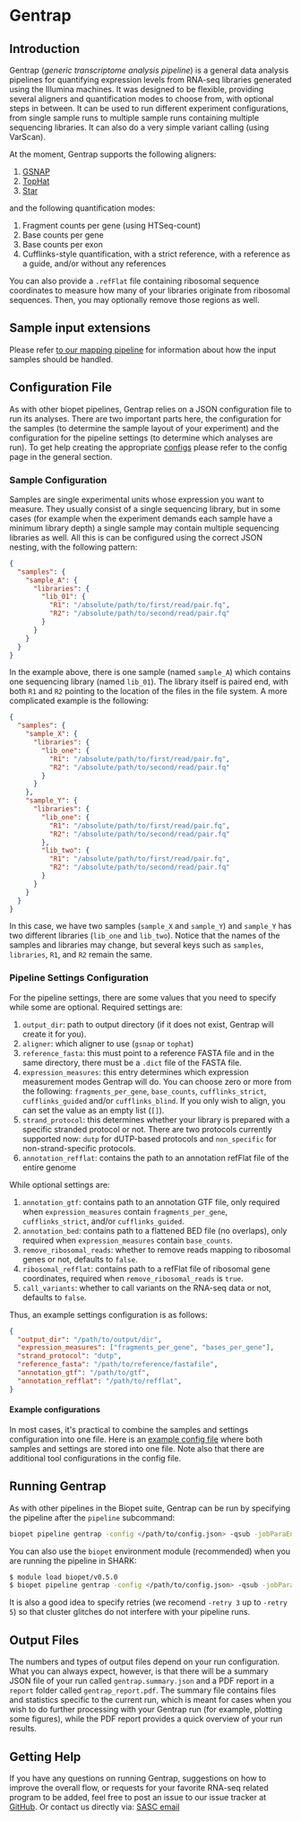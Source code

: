# Gentrap

## Introduction

Gentrap (*generic transcriptome analysis pipeline*) is a general data analysis pipelines for quantifying expression levels from RNA-seq libraries generated using the Illumina machines. It was designed to be flexible, providing several aligners and quantification modes to choose from, with optional steps in between. It can be used to run different experiment configurations, from single sample runs to multiple sample runs containing multiple sequencing libraries. It can also do a very simple variant calling (using VarScan).

At the moment, Gentrap supports the following aligners:

1. [GSNAP](http://research-pub.gene.com/gmap/)
2. [TopHat](http://ccb.jhu.edu/software/tophat/index.shtml)
3. [Star](https://github.com/alexdobin/STAR/releases)

and the following quantification modes:

1. Fragment counts per gene (using HTSeq-count)
2. Base counts per gene
3. Base counts per exon
4. Cufflinks-style quantification, with a strict reference, with a reference as a guide, and/or without any references

You can also provide a `.refFlat` file containing ribosomal sequence coordinates to measure how many of your libraries originate from ribosomal sequences. Then, you may optionally remove those regions as well.

## Sample input extensions

Please refer [to our mapping pipeline](mapping.md) for information about how the input samples should be handled. 

## Configuration File

As with other biopet pipelines, Gentrap relies on a JSON configuration file to run its analyses. There are two important parts here, the configuration for the samples (to determine the sample layout of your experiment) and the configuration for the pipeline settings (to determine which analyses are run).
To get help creating the appropriate [configs](../general/config.md) please refer to the config page in the general section.
### Sample Configuration

Samples are single experimental units whose expression you want to measure. They usually consist of a single sequencing library, but in some cases (for example when the experiment demands each sample have a minimum library depth) a single sample may contain multiple sequencing libraries as well. All this is can be configured using the correct JSON nesting, with the following pattern:

~~~ json
{
  "samples": {
    "sample_A": {
      "libraries": {
        "lib_01": {
          "R1": "/absolute/path/to/first/read/pair.fq",
          "R2": "/absolute/path/to/second/read/pair.fq"
        }
      }
    }
  }
}
~~~

In the example above, there is one sample (named `sample_A`) which contains one sequencing library (named `lib_01`). The library itself is paired end, with both `R1` and `R2` pointing to the location of the files in the file system. A more complicated example is the following:

~~~ json
{
  "samples": {
    "sample_X": {
      "libraries": {
        "lib_one": {
          "R1": "/absolute/path/to/first/read/pair.fq",
          "R2": "/absolute/path/to/second/read/pair.fq"
        }
      }
    },
    "sample_Y": {
      "libraries": {
        "lib_one": {
          "R1": "/absolute/path/to/first/read/pair.fq",
          "R2": "/absolute/path/to/second/read/pair.fq"
        },
        "lib_two": {
          "R1": "/absolute/path/to/first/read/pair.fq",
          "R2": "/absolute/path/to/second/read/pair.fq"
        }
      }
    }
  }
}
~~~

In this case, we have two samples (`sample_X` and `sample_Y`) and `sample_Y` has two different libraries (`lib_one` and `lib_two`). Notice that the names of the samples and libraries may change, but several keys such as `samples`, `libraries`, `R1`, and `R2` remain the same.


### Pipeline Settings Configuration

For the pipeline settings, there are some values that you need to specify while some are optional. Required settings are:

1. `output_dir`: path to output directory (if it does not exist, Gentrap will create it for you).
2. `aligner`: which aligner to use (`gsnap` or `tophat`)
3. `reference_fasta`: this must point to a reference FASTA file and in the same directory, there must be a `.dict` file of the FASTA file.
4. `expression_measures`: this entry determines which expression measurement modes Gentrap will do. You can choose zero or more from the following: `fragments_per_gene`, `base_counts`, `cufflinks_strict`, `cufflinks_guided` and/or `cufflinks_blind`. If you only wish to align, you can set the value as an empty list (`[]`).
5. `strand_protocol`: this determines whether your library is prepared with a specific stranded protocol or not. There are two protocols currently supported now: `dutp` for dUTP-based protocols and `non_specific` for non-strand-specific protocols.
6. `annotation_refflat`: contains the path to an annotation refFlat file of the entire genome

While optional settings are:

1. `annotation_gtf`: contains path to an annotation GTF file, only required when `expression_measures` contain `fragments_per_gene`, `cufflinks_strict`, and/or `cufflinks_guided`.
2. `annotation_bed`: contains path to a flattened BED file (no overlaps), only required when `expression_measures` contain `base_counts`.
3. `remove_ribosomal_reads`: whether to remove reads mapping to ribosomal genes or not, defaults to `false`.
4. `ribosomal_refflat`: contains path to a refFlat file of ribosomal gene coordinates, required when `remove_ribosomal_reads` is `true`.
5. `call_variants`: whether to call variants on the RNA-seq data or not, defaults to `false`.

Thus, an example settings configuration is as follows:

~~~ json
{
  "output_dir": "/path/to/output/dir",
  "expression_measures": ["fragments_per_gene", "bases_per_gene"],
  "strand_protocol": "dutp",
  "reference_fasta": "/path/to/reference/fastafile",
  "annotation_gtf": "/path/to/gtf",
  "annotation_refflat": "/path/to/refflat",
}
~~~

#### Example configurations

In most cases, it's practical to combine the samples and settings configuration into one file. Here is an [example config file](/examples/gentrap_example.json) where both samples and settings are stored into one file. Note also that there are additional tool configurations in the config file.

## Running Gentrap

As with other pipelines in the Biopet suite, Gentrap can be run by specifying the pipeline after the `pipeline` subcommand:

~~~ bash
biopet pipeline gentrap -config </path/to/config.json> -qsub -jobParaEnv BWA -run
~~~

You can also use the `biopet` environment module (recommended) when you are running the pipeline in SHARK:

~~~ bash
$ module load biopet/v0.5.0
$ biopet pipeline gentrap -config </path/to/config.json> -qsub -jobParaEnv BWA -run
~~~

It is also a good idea to specify retries (we recomend `-retry 3` up to `-retry 5`) so that cluster glitches do not interfere with your pipeline runs.

## Output Files

The numbers and types of output files depend on your run configuration. What you can always expect, however, is that there will be a summary JSON file of your run called `gentrap.summary.json` and a PDF report in a `report` folder called `gentrap_report.pdf`. The summary file contains files and statistics specific to the current run, which is meant for cases when you wish to do further processing with your Gentrap run (for example, plotting some figures), while the PDF report provides a quick overview of your run results.

## Getting Help

If you have any questions on running Gentrap, suggestions on how to improve the overall flow, or requests for your favorite RNA-seq related program to be added,
 feel free to post an issue to our issue tracker at [GitHub](https://github.com/biopet/biopet). Or contact us directly via: [SASC email](mailto:SASC@lumc.nl)